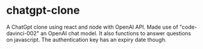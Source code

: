 # chatgpt-clone
A ChatGpt clone using react and node with OpenAI API.
Made use of "code-davinci-002" an OpenAI chat model.
It also functions to answer questions on javascript.
The authentication key has an expiry date though.
